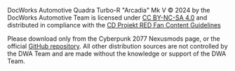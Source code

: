 DocWorks Automotive Quadra Turbo-R "Arcadia" Mk V © 2024 by the DocWorks Automotive Team is licensed under [CC BY-NC-SA 4.0](https://creativecommons.org/licenses/by-nc-sa/4.0/?ref=chooser-v1) and distributed in compliance with the [CD Projekt RED Fan Content Guidelines](https://www.cdprojektred.com/en/fan-content)

Please download only from the Cyberpunk 2077 Nexusmods page, or the official [GitHub repository](https://github.com/DoctorPortal-IX/DWA-Arcadia-Mark-V/). All other distribution sources are not controlled by the DWA Team and are made without the knowledge or support of the DWA Team.
